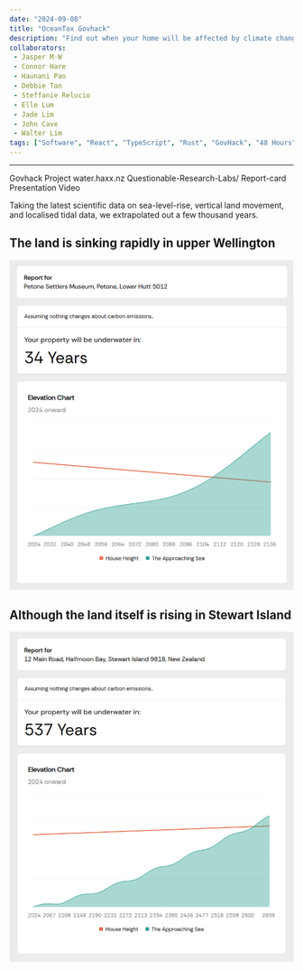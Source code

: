 ```yaml
---
date: "2024-09-08"
title: "OceanTax Govhack"
description: "Find out when your home will be affected by climate change."
collaborators:
 - Jasper M-W
 - Connor Hare
 - Haunani Pao
 - Debbie Tan
 - Steffanie Relucio
 - Elle Lum
 - Jade Lim
 - John Cave
 - Walter Lim
tags: ["Software", "React", "TypeScript", "Rust", "GovHack", "48 Hours"]
---
```

---

<script>
  import MarkdownLink from "$md/MarkdownLink.svelte";
  import YoutubeEmbed from "$md/YoutubeEmbed.svelte";
</script>



<MarkdownLink href="https://2024.hackerspace.govhack.org/projects/what_s_your_ocean_tax">Govhack Project</MarkdownLink>
<MarkdownLink href="https://water.haxx.nz/">water.haxx.nz</MarkdownLink>
<MarkdownLink href="https://github.com/govhack-2024/Report-card">Questionable-Research-Labs/
Report-card</MarkdownLink>
<MarkdownLink href="https://youtu.be/RBtr1msbol8">Presentation Video</MarkdownLink>


Taking the latest scientific data on sea-level-rise, vertical land movement, and localised tidal data, we extrapolated out a few thousand years. 

## The land is sinking rapidly in upper Wellington
![:large](./LowerWelly.png)

## Although the land itself is rising in Stewart Island
![:large](./StewartIsland.png)


<YoutubeEmbed videoID="RBtr1msbol8"/>


